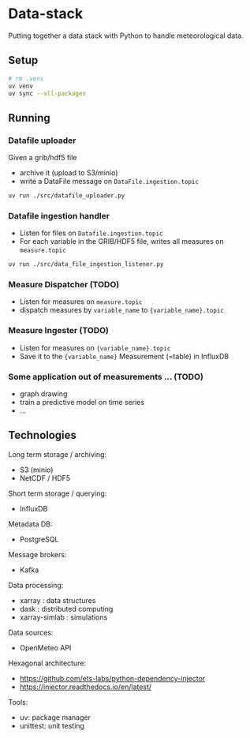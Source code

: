 # Data-stack

Putting together a data stack with Python to handle meteorological data.

## Setup

```bash
# rm .venv
uv venv
uv sync --all-packages
```

## Running

### Datafile uploader

Given a grib/hdf5 file

- archive it (upload to S3/minio)
- write a DataFile message on `DataFile.ingestion.topic`

```bash
uv run ./src/datafile_uploader.py
```

### Datafile ingestion handler

- Listen for files on `Datafile.ingestion.topic`
- For each variable in the GRIB/HDF5 file, writes all measures on `measure.topic`

```bash
uv run ./src/data_file_ingestion_listener.py
```

### Measure Dispatcher (TODO)

- Listen for measures on `measure.topic`
- dispatch measures by `variable_name` to `{variable_name}.topic`

### Measure Ingester (TODO)

- Listen for measures on `{variable_name}.topic`
- Save it to the `{variable_name}` Measurement (=table) in InfluxDB

### Some application out of measurements ... (TODO)

- graph drawing
- train a predictive model on time series
- ...

## Technologies

Long term storage / archiving:

- S3 (minio)
- NetCDF / HDF5

Short term storage / querying:

- InfluxDB

Metadata DB:

- PostgreSQL

Message brokers:

- Kafka

Data processing:

- xarray : data structures
- dask : distributed computing
- xarray-simlab : simulations

Data sources:

- OpenMeteo API

Hexagonal architecture:

- https://github.com/ets-labs/python-dependency-injector
- https://injector.readthedocs.io/en/latest/

Tools:

- uv: package manager
- unittest: unit testing
